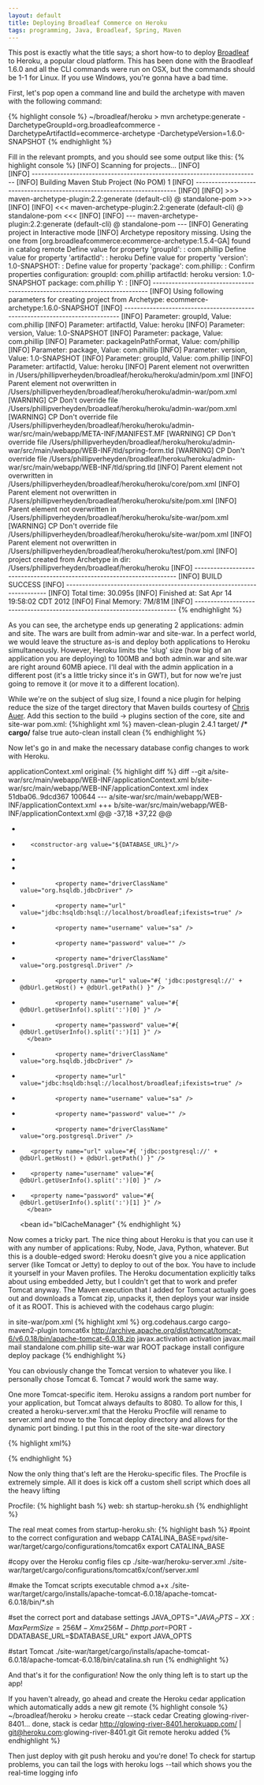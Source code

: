 ```yaml
---
layout: default
title: Deploying Broadleaf Commerce on Heroku
tags: programming, Java, Broadleaf, Spring, Maven
---
```


This post is exactly what the title says; a short how-to to deploy [Broadleaf](http://www.broadleafcommerce.org) to Heroku, a popular cloud platform. This has been done with the Braodleaf 1.6.0 and all the CLI commands were run on OSX, but the commands should be 1-1 for Linux. If you use Windows, you're gonna have a bad time.

First, let's pop open a command line and build the archetype with maven with the following command:

{% highlight console %}
~/broadleaf/heroku > mvn archetype:generate -DarchetypeGroupId=org.broadleafcommerce -DarchetypeArtifactId=ecommerce-archetype -DarchetypeVersion=1.6.0-SNAPSHOT
{% endhighlight %}

Fill in the relevant prompts, and you should see some output like this:
{% highlight console %}
   [INFO] Scanning for projects...
    [INFO]                                                                         
    [INFO] ------------------------------------------------------------------------
    [INFO] Building Maven Stub Project (No POM) 1
    [INFO] ------------------------------------------------------------------------
    [INFO] 
    [INFO] >>> maven-archetype-plugin:2.2:generate (default-cli) @ standalone-pom >>>
    [INFO] 
    [INFO] <<< maven-archetype-plugin:2.2:generate (default-cli) @ standalone-pom <<<
    [INFO] 
    [INFO] --- maven-archetype-plugin:2.2:generate (default-cli) @ standalone-pom ---
    [INFO] Generating project in Interactive mode
    [INFO] Archetype repository missing. Using the one from [org.broadleafcommerce:ecommerce-archetype:1.5.4-GA] found in catalog remote
    Define value for property 'groupId': : com.phillip
    Define value for property 'artifactId': : heroku
    Define value for property 'version':  1.0-SNAPSHOT: : 
    Define value for property 'package':  com.phillip: : 
    Confirm properties configuration:
    groupId: com.phillip
    artifactId: heroku
    version: 1.0-SNAPSHOT
    package: com.phillip
     Y: : 
    [INFO] ----------------------------------------------------------------------------
    [INFO] Using following parameters for creating project from Archetype: ecommerce-archetype:1.6.0-SNAPSHOT
    [INFO] ----------------------------------------------------------------------------
    [INFO] Parameter: groupId, Value: com.phillip
    [INFO] Parameter: artifactId, Value: heroku
    [INFO] Parameter: version, Value: 1.0-SNAPSHOT
    [INFO] Parameter: package, Value: com.phillip
    [INFO] Parameter: packageInPathFormat, Value: com/phillip
    [INFO] Parameter: package, Value: com.phillip
    [INFO] Parameter: version, Value: 1.0-SNAPSHOT
    [INFO] Parameter: groupId, Value: com.phillip
    [INFO] Parameter: artifactId, Value: heroku
    [INFO] Parent element not overwritten in /Users/phillipverheyden/broadleaf/heroku/heroku/admin/pom.xml
    [INFO] Parent element not overwritten in /Users/phillipverheyden/broadleaf/heroku/heroku/admin-war/pom.xml
    [WARNING] CP Don't override file /Users/phillipverheyden/broadleaf/heroku/heroku/admin-war/pom.xml
    [WARNING] CP Don't override file /Users/phillipverheyden/broadleaf/heroku/heroku/admin-war/src/main/webapp/META-INF/MANIFEST.MF
    [WARNING] CP Don't override file /Users/phillipverheyden/broadleaf/heroku/heroku/admin-war/src/main/webapp/WEB-INF/tld/spring-form.tld
    [WARNING] CP Don't override file /Users/phillipverheyden/broadleaf/heroku/heroku/admin-war/src/main/webapp/WEB-INF/tld/spring.tld
    [INFO] Parent element not overwritten in /Users/phillipverheyden/broadleaf/heroku/heroku/core/pom.xml
    [INFO] Parent element not overwritten in /Users/phillipverheyden/broadleaf/heroku/heroku/site/pom.xml
    [INFO] Parent element not overwritten in /Users/phillipverheyden/broadleaf/heroku/heroku/site-war/pom.xml
    [WARNING] CP Don't override file /Users/phillipverheyden/broadleaf/heroku/heroku/site-war/pom.xml
    [INFO] Parent element not overwritten in /Users/phillipverheyden/broadleaf/heroku/heroku/test/pom.xml
    [INFO] project created from Archetype in dir: /Users/phillipverheyden/broadleaf/heroku/heroku
    [INFO] ------------------------------------------------------------------------
    [INFO] BUILD SUCCESS
    [INFO] ------------------------------------------------------------------------
    [INFO] Total time: 30.095s
    [INFO] Finished at: Sat Apr 14 19:58:02 CDT 2012
    [INFO] Final Memory: 7M/81M
    [INFO] ------------------------------------------------------------------------ 
{% endhighlight %}

As you can see, the archetype ends up generating 2 applications: admin and site. The wars are built from admin-war and site-war.  In a perfect world, we would leave the structure as-is and deploy both applications to Heroku simultaneously. However, Heroku limits the 'slug' size (how big of an application you are deploying) to 100MB and both admin.war and site.war are right around 60MB apiece. I'll deal with the admin application in a different post (it's a little tricky since it's in GWT), but for now we're just going to remove it (or move it to a different location).

While we're on the subject of slug size, I found a nice plugin for helping reduce the size of the target directory that Maven builds courtesy of [Chris Auer](http://enlightenmint.com/blog/2012/01/03/reducing-slug-size-for-heroku.html). Add this section to the build -> plugins section of the core, site and site-war pom.xml:
{%highlight xml %}
<plugin>
    <artifactId>maven-clean-plugin</artifactId>
    <version>2.4.1</version>
    <configuration>
        <filesets>
            <fileset>
                <directory>target/</directory>
                <includes>
                    <include>**/*</include>
                </includes>
                <!-- This exclusion is only necessary in the site-war project is for the Tomcat plugin that will be addressed a little later -->
                <excludes>
                    <exclude>cargo/**</exclude>
                </excludes>
                <followSymlinks>false</followSymlinks>
            </fileset>
        </filesets>
        <excludeDefaultDirectories>true</excludeDefaultDirectories>
    </configuration>
    <executions>
        <execution>
            <id>auto-clean</id>
            <phase>install</phase>
            <goals>
                <goal>clean</goal>
            </goals>
        </execution>
    </executions>
</plugin>
{% endhighlight %}

Now let's go in and make the necessary database config changes to work with Heroku.

applicationContext.xml original:
{% highlight diff %}
diff --git a/site-war/src/main/webapp/WEB-INF/applicationContext.xml b/site-war/src/main/webapp/WEB-INF/applicationContext.xml
index 51dba06..9dcd367 100644
--- a/site-war/src/main/webapp/WEB-INF/applicationContext.xml
+++ b/site-war/src/main/webapp/WEB-INF/applicationContext.xml
@@ -37,18 +37,22 @@
         <property name="defaultDataSource" ref="webDS"/>
     </bean>
     
+    <bean class="java.net.URI" id="dbUrl">
+        <constructor-arg value="${DATABASE_URL}"/>
+    </bean>
+    
     <bean id="webDS" class="org.apache.commons.dbcp.BasicDataSource" destroy-method="close">
-               <property name="driverClassName" value="org.hsqldb.jdbcDriver" />
-               <property name="url" value="jdbc:hsqldb:hsql://localhost/broadleaf;ifexists=true" />
-               <property name="username" value="sa" />
-               <property name="password" value="" />
+               <property name="driverClassName" value="org.postgresql.Driver" />
+               <property name="url" value="#{ 'jdbc:postgresql://' + @dbUrl.getHost() + @dbUrl.getPath() }" />
+               <property name="username" value="#{ @dbUrl.getUserInfo().split(':')[0] }" />
+               <property name="password" value="#{ @dbUrl.getUserInfo().split(':')[1] }" />
        </bean>
 
     <bean id="webStorageDS" class="org.apache.commons.dbcp.BasicDataSource" destroy-method="close">
-               <property name="driverClassName" value="org.hsqldb.jdbcDriver" />
-               <property name="url" value="jdbc:hsqldb:hsql://localhost/broadleaf;ifexists=true" />
-               <property name="username" value="sa" />
-               <property name="password" value="" />
+               <property name="driverClassName" value="org.postgresql.Driver" />
+        <property name="url" value="#{ 'jdbc:postgresql://' + @dbUrl.getHost() + @dbUrl.getPath() }" />
+        <property name="username" value="#{ @dbUrl.getUserInfo().split(':')[0] }" />
+        <property name="password" value="#{ @dbUrl.getUserInfo().split(':')[1] }" />
        </bean>
 
     <bean id="blCacheManager"
{% endhighlight %}

Now comes a tricky part. The nice thing about Heroku is that you can use it with any number of applications: Ruby, Node, Java, Python, whatever. But this is a double-edged sword: Heroku doesn't give you a nice application server (like Tomcat or Jetty) to deploy to out of the box. You have to include it yourself in your Maven profiles. The Heroku documentation explicitly talks about using embedded Jetty, but I couldn't get that to work and prefer Tomcat anyway.  The Maven execution that I added for Tomcat actually goes out and downloads a Tomcat zip, unpacks it, then deploys your war inside of it as ROOT. This is achieved with the codehaus cargo plugin:

in site-war/pom.xml
{% highlight xml %}
<plugin>
    <groupId>org.codehaus.cargo</groupId>
    <artifactId>cargo-maven2-plugin</artifactId>
    <configuration>
        <container>
            <containerId>tomcat6x</containerId>
            <zipUrlInstaller>
                <url>http://archive.apache.org/dist/tomcat/tomcat-6/v6.0.18/bin/apache-tomcat-6.0.18.zip</url>
            </zipUrlInstaller>
            <dependencies>
                <dependency>
                    <groupId>javax.activation</groupId>
                    <artifactId>activation</artifactId>
                </dependency>
                <dependency>
                    <groupId>javax.mail</groupId>
                    <artifactId>mail</artifactId>
                </dependency>
            </dependencies>
        </container>
        <configuration>
            <type>standalone</type>
            <deployables>
                <deployable>
                    <groupId>com.phillip</groupId>
                    <artifactId>site-war</artifactId>
                    <type>war</type>
                    <properties>
                        <context>ROOT</context>
                    </properties>
                </deployable>
            </deployables>
        </configuration>
    </configuration>
    <executions>
        <execution>
            <phase>package</phase>
            <goals>
                <goal>install</goal>
                <goal>configure</goal>
                <goal>deploy</goal>
                <goal>package</goal>
            </goals>
        </execution>
    </executions>
</plugin>
{% endhighlight %}

You can obviously change the Tomcat version to whatever you like. I personally chose Tomcat 6. Tomcat 7 would work the same way.

One more Tomcat-specific item. Heroku assigns a random port number for your application, but Tomcat always defaults to 8080. To allow for this, I created a heroku-server.xml that the Heroku Procfile will rename to server.xml and move to the Tomcat deploy directory and allows for the dynamic port binding. I put this in the root of the site-war directory

{% highlight xml%}
<?xml version='1.0' encoding='utf-8'?>
<!-- This is needed in order to tell Tomcat to start up on the dynamic port pass in via the Procfile -->
<Server port="-1"> 
    <Listener className="org.apache.catalina.core.JasperListener" /> 
    <Service name="Catalina"> 
        <!-- http.port will be assigned as an environment variable from the Procfile -->
        <Connector port="${http.port}" protocol="HTTP/1.1" connectionTimeout="20000"/> 
        <Engine name="Catalina" defaultHost="localhost"> 
            <Host name="localhost" appBase="webapps" unpackWARs="true" autoDeploy="true"/> 
        </Engine>
    </Service> 
</Server>
{% endhighlight %}

Now the only thing that's left are the Heroku-specific files. The Procfile is extremely simple. All it does is kick off a custom shell script which does all the heavy lifting

Procfile:
{% highlight bash %}
web: sh startup-heroku.sh
{% endhighlight %}

The real meat comes from startup-heroku.sh:
{% highlight bash %}
#point to the correct configuration and webapp
CATALINA_BASE=`pwd`/site-war/target/cargo/configurations/tomcat6x
export CATALINA_BASE

#copy over the Heroku config files
cp ./site-war/heroku-server.xml ./site-war/target/cargo/configurations/tomcat6x/conf/server.xml

#make the Tomcat scripts executable
chmod a+x ./site-war/target/cargo/installs/apache-tomcat-6.0.18/apache-tomcat-6.0.18/bin/*.sh

#set the correct port and database settings
JAVA_OPTS="$JAVA_OPTS -XX:MaxPermSize=256M -Xmx256M -Dhttp.port=$PORT -DDATABASE_URL=$DATABASE_URL"
export JAVA_OPTS

#start Tomcat
./site-war/target/cargo/installs/apache-tomcat-6.0.18/apache-tomcat-6.0.18/bin/catalina.sh run
{% endhighlight %}

And that's it for the configuration!  Now the only thing left is to start up the app!

If you haven't already, go ahead and create the Heroku cedar application which automatically adds a new git remote
{% highlight console %}
~/broadleaf/heroku > heroku create --stack cedar
Creating glowing-river-8401... done, stack is cedar
http://glowing-river-8401.herokuapp.com/ | git@heroku.com:glowing-river-8401.git
Git remote heroku added 
{% endhighlight %}

Then just deploy with git push heroku and you're done! To check for startup problems, you can tail the logs with heroku logs --tail which shows you the real-time logging info
